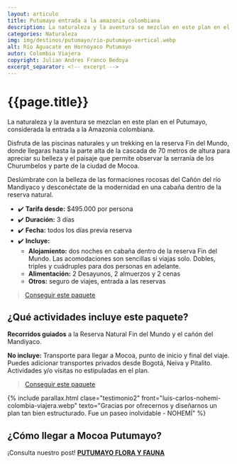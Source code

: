 ```yaml
---
layout: articulo
title: Putumayo entrada a la amazonia colombiana
description: La naturaleza y la aventura se mezclan en este plan en el Putumayo, considerada la entrada a la Amazonía colombiana.
categories: Naturaleza
img: img/destinos/putumayo/rio-putumayo-vertical.webp
alt: Río Aguacate en Hornoyaco Putumayo
autor: Colombia Viajera
copyright: Julian Andres Franco Bedoya
excerpt_separator: <!-- excerpt -->
---
```

# {{page.title}}

La naturaleza y la aventura se mezclan en este plan en el Putumayo, considerada la entrada a la Amazonía colombiana.

<!-- excerpt -->

Disfruta de las piscinas naturales y un trekking en la reserva Fin del Mundo, donde llegaras hasta la parte alta de la cascada de 70 metros de altura para apreciar su belleza y el paisaje que permite observar la serranía de los Churumbelos y parte de la ciudad de Mocoa.

Deslúmbrate con la belleza de las formaciones rocosas del Cañón del río Mandiyaco y desconéctate de la modernidad en una cabaña dentro de la reserva natural.

* ✔️ **Tarifa desde:** $495.000 por persona
* ✔️ **Duración:** 3 días
* ✔️ **Fecha:** todos los días previa reserva
* ✔️ **Incluye:**
  * **Alojamiento:** dos noches en cabaña dentro de la reserva Fin del Mundo. Las acomodaciones son sencillas si viajas solo. Dobles, triples y cuádruples para dos personas en adelante.
  * **Alimentación:** 2 Desayunos, 2 almuerzos y 2 cenas
  * **Otros:** seguro de viajes, entrada a las reservas

>[Conseguir este paquete](https://api.whatsapp.com/send?phone=+573209673925&text=Hola.%20Me%20encantar%C3%ADa%20saber%20m%C3%A1s%20sobre%20este%20paquete:%20Putumayo%20Entrada%20Amazon%C3%ADa)

## ¿Qué actividades incluye este paquete?

**Recorridos guiados** a la Reserva Natural Fin del Mundo y el cañón del Mandiyaco.

**No incluye:** Transporte para llegar a Mocoa, punto de inicio y final del viaje. Puedes adicionar transportes privados desde Bogotá, Neiva y Pitalito. Actividades y/o visitas no estipuladas en el plan.

>[Conseguir este paquete](https://api.whatsapp.com/send?phone=+573209673925&text=Hola.%20Me%20encantar%C3%ADa%20saber%20m%C3%A1s%20sobre%20este%20paquete:%20Putumayo%20Entrada%20Amazon%C3%ADa)

{% include parallax.html clase="testimonio2" front="luis-carlos-nohemi-colombia-viajera.webp" texto="Gracias por ofrecernos y diseñarnos un plan tan bien estructurado. Fue un paseo inolvidable - NOHEMÍ" %}

## ¿Cómo llegar a Mocoa Putumayo?

¡Consulta nuestro post! [**PUTUMAYO FLORA Y FAUNA**]({{site.baseurl}}/putumayo-flora-y-fauna/)
